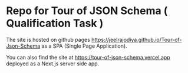 # Repo for Tour of JSON Schema ( Qualification Task )

The site is hosted on github pages https://jeelrajodiya.github.io/Tour-of-Json-Schema as a SPA (Single Page Application).

You can also find the site at https://tour-of-json-schema.vercel.app deployed as a Next.js server side app.
